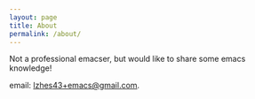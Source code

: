 ```yaml
---
layout: page
title: About
permalink: /about/
---
```


Not a professional emacser, but would like to share some emacs knowledge!

email: lzhes43+emacs@gmail.com.
